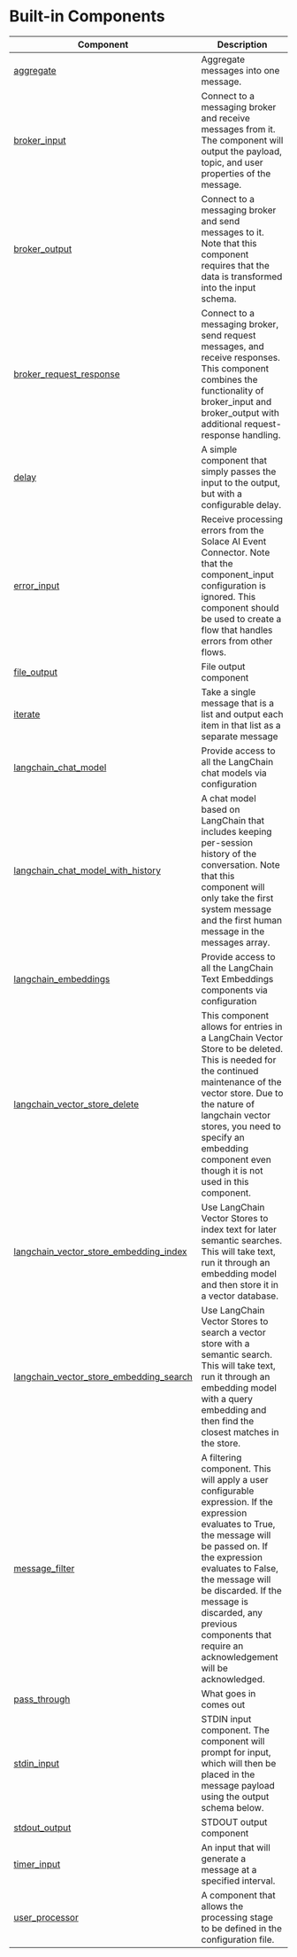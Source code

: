 # Built-in Components

| Component | Description |
| --- | --- |
| [aggregate](aggregate.md) | Aggregate messages into one message. |
| [broker_input](broker_input.md) | Connect to a messaging broker and receive messages from it. The component will output the payload, topic, and user properties of the message. |
| [broker_output](broker_output.md) | Connect to a messaging broker and send messages to it. Note that this component requires that the data is transformed into the input schema. |
| [broker_request_response](broker_request_response.md) | Connect to a messaging broker, send request messages, and receive responses. This component combines the functionality of broker_input and broker_output with additional request-response handling. |
| [delay](delay.md) | A simple component that simply passes the input to the output, but with a configurable delay. |
| [error_input](error_input.md) | Receive processing errors from the Solace AI Event Connector. Note that the component_input configuration is ignored. This component should be used to create a flow that handles errors from other flows.  |
| [file_output](file_output.md) | File output component |
| [iterate](iterate.md) | Take a single message that is a list and output each item in that list as a separate message |
| [langchain_chat_model](langchain_chat_model.md) | Provide access to all the LangChain chat models via configuration |
| [langchain_chat_model_with_history](langchain_chat_model_with_history.md) | A chat model based on LangChain that includes keeping per-session history of the conversation. Note that this component will only take the first system message and the first human message in the messages array. |
| [langchain_embeddings](langchain_embeddings.md) | Provide access to all the LangChain Text Embeddings components via configuration |
| [langchain_vector_store_delete](langchain_vector_store_delete.md) | This component allows for entries in a LangChain Vector Store to be deleted. This is needed for the continued maintenance of the vector store. Due to the nature of langchain vector stores, you need to specify an embedding component even though it is not used in this component. |
| [langchain_vector_store_embedding_index](langchain_vector_store_embedding_index.md) | Use LangChain Vector Stores to index text for later semantic searches. This will take text, run it through an embedding model and then store it in a vector database. |
| [langchain_vector_store_embedding_search](langchain_vector_store_embedding_search.md) | Use LangChain Vector Stores to search a vector store with a semantic search. This will take text, run it through an embedding model with a query embedding and then find the closest matches in the store. |
| [message_filter](message_filter.md) | A filtering component. This will apply a user configurable expression. If the expression evaluates to True, the message will be passed on. If the expression evaluates to False, the message will be discarded. If the message is discarded, any previous components that require an acknowledgement will be acknowledged. |
| [pass_through](pass_through.md) | What goes in comes out |
| [stdin_input](stdin_input.md) | STDIN input component. The component will prompt for input, which will then be placed in the message payload using the output schema below. |
| [stdout_output](stdout_output.md) | STDOUT output component |
| [timer_input](timer_input.md) | An input that will generate a message at a specified interval. |
| [user_processor](user_processor.md) | A component that allows the processing stage to be defined in the configuration file. |
